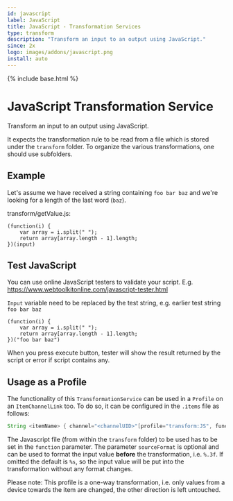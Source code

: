 ```yaml
---
id: javascript
label: JavaScript
title: JavaScript - Transformation Services
type: transform
description: "Transform an input to an output using JavaScript."
since: 2x
logo: images/addons/javascript.png
install: auto
---
```


<!-- Attention authors: Do not edit directly. Please add your changes to the appropriate source repository -->

{% include base.html %}

# JavaScript Transformation Service

Transform an input to an output using JavaScript. 

It expects the transformation rule to be read from a file which is stored under the `transform` folder. 
To organize the various transformations, one should use subfolders.

## Example

Let's assume we have received a string containing `foo bar baz` and we're looking for a length of the last word (`baz`).

transform/getValue.js:

```
(function(i) {
    var array = i.split(" ");
    return array[array.length - 1].length;
})(input)
```

## Test JavaScript
You can use online JavaScript testers to validate your script.
E.g. https://www.webtoolkitonline.com/javascript-tester.html

`Input` variable need to be replaced by the test string, e.g. earlier test string `foo bar baz`

```
(function(i) {
    var array = i.split(" ");
    return array[array.length - 1].length;
})("foo bar baz")
```

When you press execute button, tester will show the result returned by the script or error if script contains any.

## Usage as a Profile

The functionality of this `TransformationService` can be used in a `Profile` on an `ItemChannelLink` too.
To do so, it can be configured in the `.items` file as follows:

```java
String <itemName> { channel="<channelUID>"[profile="transform:JS", function="<filename>", sourceFormat="<valueFormat>"]}
```

The Javascript file (from within the `transform` folder) to be used has to be set in the `function` parameter.
The parameter `sourceFormat` is optional and can be used to format the input value **before** the transformation, i.e. `%.3f`.
If omitted the default is `%s`, so the input value will be put into the transformation without any format changes.

Please note: This profile is a one-way transformation, i.e. only values from a device towards the item are changed, the other direction is left untouched.
